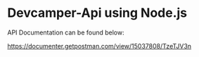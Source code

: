 # Devcamper-Api using Node.js

API Documentation can be found below:

https://documenter.getpostman.com/view/15037808/TzeTJV3n

